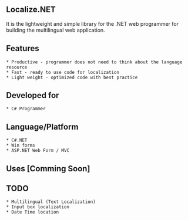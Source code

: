 ## Localize.NET
It is the lightweight and simple library for the .NET web programmer for building the multilingual web application. 


## Features
	* Productive - programmer does not need to think about the language resource
	* Fast - ready to use code for localization
	* Light weight - optimized code with best practice


## Developed for
	* C# Programmer


## Language/Platform
	* C#.NET
	* Win forms
	* ASP.NET Web Form / MVC


##


## Uses [Comming Soon]


## TODO
	* Multilingual (Text Localization)
	* Input box localization
	* Date Time location
